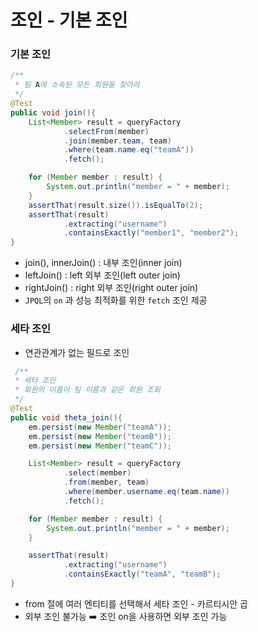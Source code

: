 # 조인 - 기본 조인

### 기본 조인

```java
/**
 * 팀 A에 소속된 모든 회원을 찾아라
 */
@Test
public void join(){
    List<Member> result = queryFactory
            .selectFrom(member)
            .join(member.team, team)
            .where(team.name.eq("teamA"))
            .fetch();

    for (Member member : result) {
        System.out.println("member = " + member);
    }
    assertThat(result.size()).isEqualTo(2);
    assertThat(result)
            .extracting("username")
            .containsExactly("member1", "member2");
}
```
- join(), innerJoin() : 내부 조인(inner join)
- leftJoin() : left 외부 조인(left outer join)
- rightJoin() : right 외부 조인(right outer join)
- `JPQL`의 `on` 과 성능 최적화를 위한 `fetch` 조인 제공

### 세타 조인

- 연관관계가 없는 필드로 조인

```java
 /**
 * 세타 조인
 * 회원의 이름이 팀 이름과 같은 회원 조회
 */
@Test
public void theta_join(){
    em.persist(new Member("teamA"));
    em.persist(new Member("teamB"));
    em.persist(new Member("teamC"));

    List<Member> result = queryFactory
            .select(member)
            .from(member, team)
            .where(member.username.eq(team.name))
            .fetch();

    for (Member member : result) {
        System.out.println("member = " + member);
    }

    assertThat(result)
            .extracting("username")
            .containsExactly("teamA", "teamB");
}
```
- from 절에 여러 엔티티를 선택해서 세타 조인 - 카르티시안 곱 
- 외부 조인 불가능 ➡️ 조인 on을 사용하면 외부 조인 가능